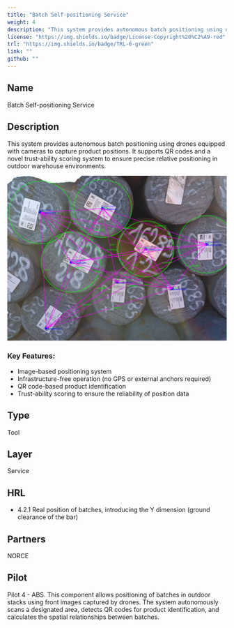 ```yaml
---
title: "Batch Self-positioning Service"
weight: 4
description: "This system provides autonomous batch positioning using drones equipped with cameras to capture product positions."
license: "https://img.shields.io/badge/License-Copyright%20%C2%A9-red"
trl: "https://img.shields.io/badge/TRL-6-green"
link: ""
github: ""
---
```


## Name
Batch Self-positioning Service

## Description
This system provides autonomous batch positioning using drones equipped with cameras to capture product positions. It supports QR codes and a novel trust-ability scoring system to ensure precise relative positioning in outdoor warehouse environments.


![Batch selfpositioning](/images/ABS_BatchPosition.png)


### Key Features:

- Image-based positioning system
- Infrastructure-free operation (no GPS or external anchors required)
- QR code-based product identification
- Trust-ability scoring to ensure the reliability of position data

## Type
Tool

## Layer
Service

## HRL
- 4.2.1 Real position of batches, introducing the Y dimension (ground clearance of the bar) 

## Partners
NORCE

## Pilot
Pilot 4 - ABS.
This component allows positioning of batches in outdoor stacks using front images captured by drones. 
The system autonomously scans a designated area, detects QR codes for product identification, and calculates the spatial relationships between batches. 
